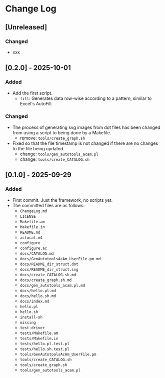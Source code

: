 # Change Log

## [Unreleased]
### Changed
- xxx

## [0.2.0] - 2025-10-01
### Added
- Add the first script.
  - `fill`: Generates data row-wise according to a pattern, similar to Excel's AutoFill.

### Changed
- The process of generating svg images from dot files has been changed from using a script to being done by a Makefile.
  - remove: `tools/create_graph.sh`
- Fixed so that the file timestamp is not changed if there are no changes to the file being updated.
  - change: `tools/gen_autotools_acam.pl`
  - change: `tools/create_CATALOG.sh`

## [0.1.0] - 2025-09-29
### Added
- First commit. Just the framework, no scripts yet.
- The committed files are as follows:
  - `ChangeLog.md`
  - `LICENSE`
  - `Makefile.am`
  - `Makefile.in`
  - `README.md`
  - `aclocal.m4`
  - `configure`
  - `configure.ac`
  - `docs/CATALOG.md`
  - `docs/GenAutotoolsAcAm_UserFile.pm.md`
  - `docs/README_dir_struct.dot`
  - `docs/README_dir_struct.svg`
  - `docs/create_CATALOG.sh.md`
  - `docs/create_graph.sh.md`
  - `docs/gen_autotools_acam.pl.md`
  - `docs/hello.pl.md`
  - `docs/hello.sh.md`
  - `docs/index.md`
  - `hello.pl`
  - `hello.sh`
  - `install-sh`
  - `missing`
  - `test-driver`
  - `tests/Makefile.am`
  - `tests/Makefile.in`
  - `tests/hello.pl.test.pl`
  - `tests/hello.sh.test.pl`
  - `tools/GenAutotoolsAcAm_UserFile.pm`
  - `tools/create_CATALOG.sh`
  - `tools/create_graph.sh`
  - `tools/gen_autotools_acam.pl`

